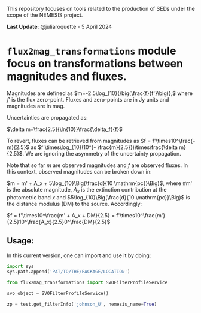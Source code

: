 This repository focuses on tools related to the production of SEDs under the scope of the NEMESIS project. 

**Last Update**: @juliaroquette  - 5 April 2024



# `flux2mag_transformations` module focus on transformations between magnitudes and fluxes.

Magnitudes are defined as $m=-2.5\log_{10}{\big(\frac{f}{f'}\big)},$ where $f'$ is the flux zero-point. Fluxes and zero-points are in Jy units and magnitudes are in mag. 

Uncertainties are propagated as:

$\delta m=\frac{2.5}{\ln{10}}\frac{\delta_f}{f}$

To revert, fluxes can be retrieved from magnitudes as $f = f'\times10^\frac{-m}{2.5}$ as  $f'\times\log_{10}(10^{- \frac{m}{2.5}})\times\frac{\delta m}{2.5}$. We are ignoring the asymmetry of the uncertainty propagation.

Note that so far $m$ are observed magnitudes and $f$ are observed fluxes. In this context, observed magnitudes can be broken down in:

$m = m' + A_x + 5\log_{10}\Big(\frac{d}{10 \mathrm{pc}}\Big)$, where #m' is the absolute magnitude, $A_x$ is the extinction contribution at the photometric band $x$ and $5\log_{10}\Big(\frac{d}{10 \mathrm{pc}}\Big)$ is the distance modulus (DM) to the source. Accordingly:

$f = f'\times10^\frac{m' + A_x + DM}{2.5} = f'\times10^\frac{m'}{2.5}10^\frac{A_x}{2.5}0^\frac{DM}{2.5}$


## Usage:

In this current version, one can import and use it by doing:

```python
import sys
sys.path.append('PAT/TO/THE/PACKAGE/LOCATION')  
```



```python 
from flux2mag_transformations import SVOFilterProfileService

svo_object = SVOFilterProfileService()
```



```python 
zp = test.get_filterInfo('johnson_U', nemesis_name=True)
```


